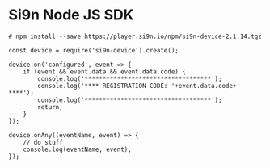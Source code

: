 # Si9n Node JS SDK

    # npm install --save https://player.si9n.io/npm/si9n-device-2.1.14.tgz

    const device = require('si9n-device').create();

    device.on('configured', event => {
        if (event && event.data && event.data.code) {
            console.log('***********************************');
            console.log('**** REGISTRATION CODE: '+event.data.code+' ****');
            console.log('***********************************');
            return;
        }
    });

    device.onAny((eventName, event) => {
        // do stuff
        console.log(eventName, event);
    });
